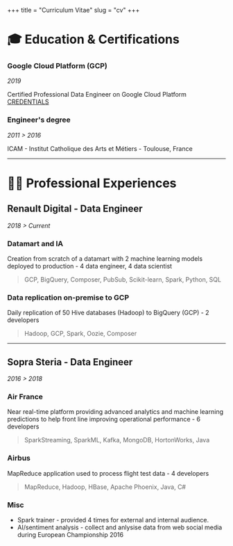 +++
title = "Curriculum Vitae"
slug = "cv"
+++

# 🎓 Education & Certifications 

### Google Cloud Platform (GCP)
*2019*

Certified Professional Data Engineer on Google Cloud Platform [CREDENTIALS](https://www.credential.net/sdui5mmo)

### Engineer's degree
*2011 > 2016*

ICAM - Institut Catholique des Arts et Métiers - Toulouse, France
___
# 👨‍💻 Professional Experiences 

##  Renault Digital - Data Engineer

*2018 > Current*
### Datamart and IA
Creation from scratch of a datamart with 2 machine learning models deployed to production - 4 data engineer, 4 data scientist

> GCP, BigQuery, Composer, PubSub, Scikit-learn, Spark, Python, SQL

### Data replication on-premise to GCP
Daily replication of 50 Hive databases (Hadoop) to BigQuery (GCP) - 2 developers

> Hadoop, GCP, Spark, Oozie, Composer

___
## Sopra Steria - Data Engineer

*2016 > 2018*

### Air France
Near real-time platform providing advanced analytics and machine learning predictions to help front line improving operational performance - 6 developers

> SparkStreaming, SparkML, Kafka, MongoDB, HortonWorks, Java

### Airbus
MapReduce application used to process flight test data - 4 developers

> MapReduce, Hadoop, HBase, Apache Phoenix, Java, C#

### Misc
* Spark trainer - provided 4 times for external and internal audience.
* AI/sentiment analysis - collect and anlysise data from web social media during European Championship 2016